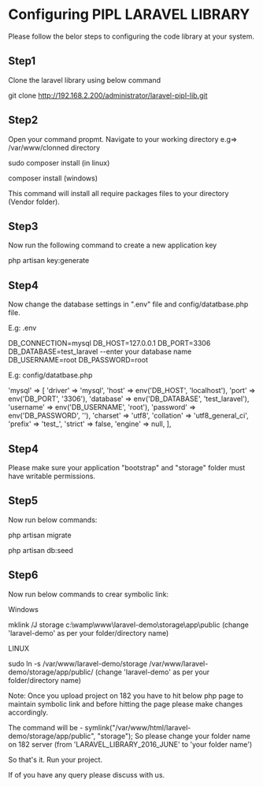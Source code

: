 # Configuring PIPL LARAVEL LIBRARY

Please follow the belor steps to configuring the code library at your system.


## Step1
Clone the laravel library using below command

git clone http://192.168.2.200/administrator/laravel-pipl-lib.git



## Step2
Open your command propmt. Navigate to your working directory e.g=> /var/www/clonned directory

sudo composer install (in linux)

composer install (windows)
 
 This command will install all require packages files to your directory (Vendor folder).

## Step3
Now run the following command to create a new application key

php artisan key:generate


## Step4
Now change the database settings in ".env" file and config/datatbase.php file.

E.g: .env

DB_CONNECTION=mysql
DB_HOST=127.0.0.1
DB_PORT=3306
DB_DATABASE=test_laravel --enter your database name
DB_USERNAME=root
DB_PASSWORD=root

E.g: config/datatbase.php

'mysql' => [
            'driver' => 'mysql',
            'host' => env('DB_HOST', 'localhost'),
            'port' => env('DB_PORT', '3306'),
            'database' => env('DB_DATABASE', 'test_laravel'),
            'username' => env('DB_USERNAME', 'root'),
            'password' => env('DB_PASSWORD', ''),
            'charset' => 'utf8',
            'collation' => 'utf8_general_ci',
            'prefix' => 'test_',
            'strict' => false,
            'engine' => null,
        ],
        

## Step4
Please make sure your application "bootstrap" and "storage" folder must have writable permissions.

## Step5
Now run below commands:

php artisan migrate

php artisan db:seed


## Step6
Now run below commands to crear symbolic link: 

Windows

mklink /J storage c:\wamp\www\laravel-demo\storage\app\public
(change 'laravel-demo' as per your folder/directory name)


LINUX

sudo ln -s /var/www/laravel-demo/storage /var/www/laravel-demo/storage/app/public/ 
(change 'laravel-demo' as per your folder/directory name)

Note: Once you upload project on 182 you have to hit below php page to maintain symbolic link and before hitting the page please make changes accordingly.

The command will be -
symlink("/var/www/html/laravel-demo/storage/app/public", "storage");
So please change your folder name on 182 server (from 'LARAVEL_LIBRARY_2016_JUNE' to 'your folder name')


So that's it. Run your project.

If of you have any query please discuss with us.


